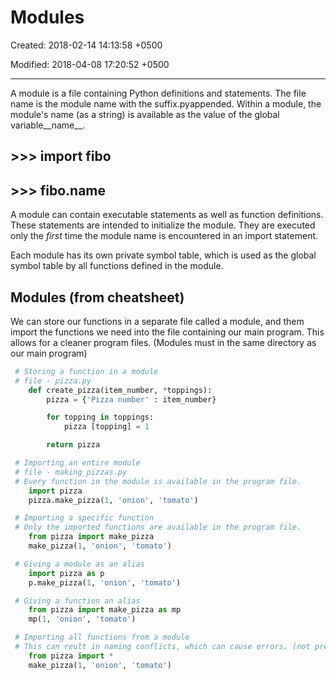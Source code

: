 # Modules

Created: 2018-02-14 14:13:58 +0500

Modified: 2018-04-08 17:20:52 +0500

---

A module is a file containing Python definitions and statements. The file name is the module name with the suffix.pyappended. Within a module, the module's name (as a string) is available as the value of the global variable__name__.

## >>> import fibo

## >>> fibo.__name__

A module can contain executable statements as well as function definitions. These statements are intended to initialize the module. They are executed only the *first* time the module name is encountered in an import statement.

Each module has its own private symbol table, which is used as the global symbol table by all functions defined in the module.

## Modules (from cheatsheet)

We can store our functions in a separate file called a module, and them import the functions we need into the file containing our main program. This allows for a cleaner program files. (Modules must in the same directory as our main program)

```python
 # Storing a function in a module
 # file - pizza.py
    def create_pizza(item_number, *toppings):
        pizza = {'Pizza number' : item_number}

        for topping in toppings:
            pizza [topping] = 1

        return pizza

 # Importing an entire module
 # file - making_pizzas.py
 # Every function in the module is available in the program file.
    import pizza
    pizza.make_pizza(1, 'onion', 'tomato')

 # Importing a specific function
 # Only the imported functions are available in the program file.
    from pizza import make_pizza
    make_pizza(1, 'onion', 'tomato')

 # Giving a module as an alias
    import pizza as p
    p.make_pizza(1, 'onion', 'tomato')

 # Giving a function an alias
    from pizza import make_pizza as mp
    mp(1, 'onion', 'tomato')

 # Importing all functions from a module
 # This can reult in naming conflicts, which can cause errors. (not preferred method of importing)
    from pizza import *
    make_pizza(1, 'onion', 'tomato')

```
